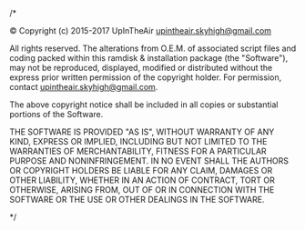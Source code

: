 /*

© Copyright (c) 2015-2017 UpInTheAir <upintheair.skyhigh@gmail.com>

All rights reserved. The alterations from O.E.M. of associated script 
files and coding packed within this ramdisk & installation package 
(the "Software"), may not be reproduced, displayed, modified or 
distributed without the express prior written permission of the 
copyright holder. For permission, contact upintheair.skyhigh@gmail.com.

The above copyright notice shall be included in all copies or 
substantial portions of the Software.

THE SOFTWARE IS PROVIDED "AS IS", WITHOUT WARRANTY OF ANY KIND, 
EXPRESS OR IMPLIED, INCLUDING BUT NOT LIMITED TO THE WARRANTIES 
OF MERCHANTABILITY, FITNESS FOR A PARTICULAR PURPOSE AND NONINFRINGEMENT. 
IN NO EVENT SHALL THE AUTHORS OR COPYRIGHT HOLDERS BE LIABLE FOR ANY 
CLAIM, DAMAGES OR OTHER LIABILITY, WHETHER IN AN ACTION OF CONTRACT, 
TORT OR OTHERWISE, ARISING FROM, OUT OF OR IN CONNECTION WITH THE 
SOFTWARE OR THE USE OR OTHER DEALINGS IN THE SOFTWARE.

*/
